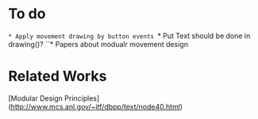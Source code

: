 # To do
``* Apply movement drawing by button events
``* Put Text should be done in drawing()?
``* Papers about modualr movement design

# Related Works
[Modular Design Principles] (http://www.mcs.anl.gov/~itf/dbpp/text/node40.html)
